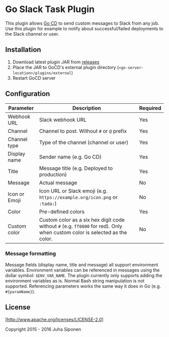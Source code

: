 Go Slack Task Plugin
====================

This plugin allows [Go CD](https://www.go.cd/) to send custom messages to Slack
from any job. Use this plugin for example to notify about successful/failed deployments
to the Slack channel or user.

Installation
------------

 1. Download latest plugin JAR from [releases](https://github.com/Vincit/gocd-slack-task/releases)
 2. Place the JAR to GoCD's external plugin directory (`<go-server-location>/plugins/external`)
 3. Restart GoCD server

Configuration
-------------

|Parameter|Description|Required|
|---------|-----------|--------|
|Webhook URL|Slack webhook URL|Yes|
|Channel|Channel to post. Without `#` or `@` prefix|Yes|
|Channel type|Type of the channel (channel or user)|Yes|
|Display name|Sender name (e.g. Go CD)|Yes|
|Title|Message title (e.g. Deployed to production)|Yes|
|Message|Actual message|No|
|Icon or Emoji|Icon URL or Slack emoji (e.g. `https://example.org/icon.png` or `:tada:`)|No|
|Color|Pre-defined colors|Yes|
|Custom color|Custom color as a six hex digit code without `#` (e.g. `ff0000` for red). Only when custom color is selected as the color.|No|

### Message formatting

Message fields (display name, title and message) all support environment variables.
Environment variables can be referenced in messages using the dollar symbol: `$ENV_VAR_NAME`.
The plugin currently only supports adding the environment variables as is.
Normal Bash string manipulation is not supported. Referencing parameters works the
same way it does in Go (e.g. `#{paramName}`).

License
-------

[http://www.apache.org/licenses/LICENSE-2.0]

Copyright 2015 - 2016 Juha Siponen
